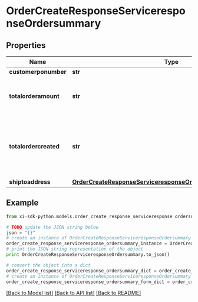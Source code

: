 # OrderCreateResponseServiceresponseOrdersummary


## Properties

Name | Type | Description | Notes
------------ | ------------- | ------------- | -------------
**customerponumber** | **str** |  | [optional] 
**totalorderamount** | **str** | Total of all the orders including taxes and fees | [optional] 
**totalordercreated** | **str** | Number of orders created, in some cases we may create more than one order. | [optional] 
**shiptoaddress** | [**OrderCreateResponseServiceresponseOrdersummaryShiptoaddress**](OrderCreateResponseServiceresponseOrdersummaryShiptoaddress.md) |  | [optional] 

## Example

```python
from xi-sdk-python.models.order_create_response_serviceresponse_ordersummary import OrderCreateResponseServiceresponseOrdersummary

# TODO update the JSON string below
json = "{}"
# create an instance of OrderCreateResponseServiceresponseOrdersummary from a JSON string
order_create_response_serviceresponse_ordersummary_instance = OrderCreateResponseServiceresponseOrdersummary.from_json(json)
# print the JSON string representation of the object
print OrderCreateResponseServiceresponseOrdersummary.to_json()

# convert the object into a dict
order_create_response_serviceresponse_ordersummary_dict = order_create_response_serviceresponse_ordersummary_instance.to_dict()
# create an instance of OrderCreateResponseServiceresponseOrdersummary from a dict
order_create_response_serviceresponse_ordersummary_form_dict = order_create_response_serviceresponse_ordersummary.from_dict(order_create_response_serviceresponse_ordersummary_dict)
```
[[Back to Model list]](../README.md#documentation-for-models) [[Back to API list]](../README.md#documentation-for-api-endpoints) [[Back to README]](../README.md)


